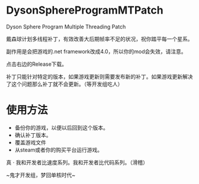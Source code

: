 # DysonSphereProgramMTPatch
Dyson Sphere Program Multiple Threading Patch

戴森球计划多线程补丁，有效改善大后期帧率不足的状况，祝你踏平每一个星系。

副作用是会把游戏的.net framework改成4.0，所以你的mod会失效，请注意。

点击右边的Release下载。

补丁只能针对特定的版本，如果游戏更新则需要发布新的补丁。如果游戏更新解决了这个问题那么补丁就不会更新。（等开发组吃人）

# 使用方法
* 备份你的游戏，以便以后回到这个版本。
* 确认补丁版本。
* 覆盖游戏文件
* 从steam或者你的购买平台运行游戏。

真 · 我和开发者比速度系列。我和开发者比代码系列。（滑稽）

~鬼才开发组，梦回单核时代~
